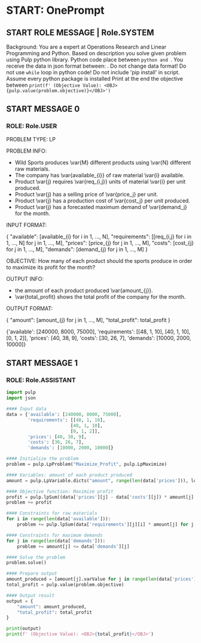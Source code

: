 # START: OnePrompt 
## START ROLE MESSAGE | Role.SYSTEM 
Background: You are a expert at Operations Research and Linear Programming and Python. Based on description you solve given problem using Pulp python library. Python code place between ```python and ```. You receive the data in json format between: <DATA></DATA>. Do not change data format! Do not use `while` loop in python code! Do not include 'pip install' in script. Assume every python package is installed Print at the end the objective between <OBJ></OBJ> `print(f' (Objective Value): <OBJ>{pulp.value(problem.objective)}</OBJ>')`  
## START MESSAGE 0 
### ROLE: Role.USER
<DESCRIPTION>
PROBLEM TYPE: LP

PROBLEM INFO:

- Wild Sports produces \var{M} different products using \var{N} different raw materials.
- The company has \var{available_{i}} of raw material \var{i} available.
- Product \var{j} requires \var{req_{i,j}} units of material \var{i} per unit produced.
- Product \var{j} has a selling price of \var{price_j} per unit.
- Product \var{j} has a production cost of \var{cost_j} per unit produced.
- Product \var{j} has a forecasted maximum demand of \var{demand_j} for the month.

INPUT FORMAT: 

{
    "available": [available_{i} for i in 1, ..., N],
    "requirements": [[req_{i,j} for i in 1, ..., N] for j in 1, ..., M],
    "prices": [price_{j} for j in 1, ..., M],
    "costs": [cost_{j} for j in 1, ..., M],
    "demands": [demand_{j} for j in 1, ..., M]
}

OBJECTIVE: How many of each product should the sports produce in order to maximize its profit for the month?

OUTPUT INFO:

- the amount of each product produced \var{amount_{j}}.
- \var{total_profit} shows the total profit of the company for the month.

OUTPUT FORMAT:

{
    "amount": [amount_{j} for j in 1, ..., M],
    "total_profit": total_profit
}

</DESCRIPTION>
<DATA>
{'available': [240000, 8000, 75000], 'requirements': [[48, 1, 10], [40, 1, 10], [0, 1, 2]], 'prices': [40, 38, 9], 'costs': [30, 26, 7], 'demands': [10000, 2000, 10000]}</DATA>


## START MESSAGE 1 
### ROLE: Role.ASSISTANT
```python
import pulp
import json

#### Input data
data = {'available': [240000, 8000, 75000], 
        'requirements': [[48, 1, 10], 
                        [40, 1, 10], 
                        [0, 1, 2]], 
        'prices': [40, 38, 9], 
        'costs': [30, 26, 7], 
        'demands': [10000, 2000, 10000]}

#### Initialize the problem
problem = pulp.LpProblem("Maximize_Profit", pulp.LpMaximize)

#### Variables: amount of each product produced
amount = pulp.LpVariable.dicts("amount", range(len(data['prices'])), lowBound=0, cat='Continuous')

#### Objective function: Maximize profit
profit = pulp.lpSum((data['prices'][j] - data['costs'][j]) * amount[j] for j in range(len(data['prices'])))
problem += profit

#### Constraints for raw materials
for i in range(len(data['available'])):
    problem += pulp.lpSum(data['requirements'][j][i] * amount[j] for j in range(len(data['requirements']))) <= data['available'][i]

#### Constraints for maximum demands
for j in range(len(data['demands'])):
    problem += amount[j] <= data['demands'][j]

#### Solve the problem
problem.solve()

#### Prepare output
amount_produced = [amount[j].varValue for j in range(len(data['prices']))]
total_profit = pulp.value(problem.objective)

#### Output result
output = {
    "amount": amount_produced,
    "total_profit": total_profit
}

print(output)
print(f' (Objective Value): <OBJ>{total_profit}</OBJ>')
```


